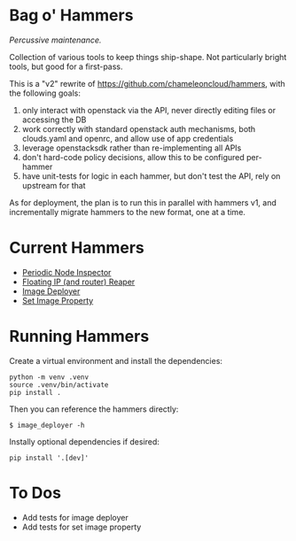 # Bag o' Hammers

*Percussive maintenance.*

Collection of various tools to keep things ship-shape. Not particularly bright tools, but good for a first-pass.

This is a "v2" rewrite of https://github.com/chameleoncloud/hammers, with the following goals:

1. only interact with openstack via the API, never directly editing files or accessing the DB
1. work correctly with standard openstack auth mechanisms, both clouds.yaml and openrc, and allow use of app credentials
1. leverage openstacksdk rather than re-implementing all APIs
1. don't hard-code policy decisions, allow this to be configured per-hammer
1. have unit-tests for logic in each hammer, but don't test the API, rely on upstream for that

As for deployment, the plan is to run this in parallel with hammers v1, and incrementally migrate hammers to the new format, one at a time.

# Current Hammers

- [Periodic Node Inspector](docs/periodic_node_inspector.md)
- [Floating IP (and router) Reaper](docs/ip_cleaner.md)
- [Image Deployer](docs/image_deployer.md)
- [Set Image Property](docs/set_image_property.md)

# Running Hammers

Create a virtual environment and install the dependencies:
```
python -m venv .venv
source .venv/bin/activate
pip install .
```

Then you can reference the hammers directly:
```
$ image_deployer -h
```

Instally optional dependencies if desired:
```
pip install '.[dev]'
```

# To Dos

- Add tests for image deployer
- Add tests for set image property
